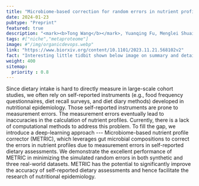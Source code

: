 ```yaml
---
title: "Microbiome-based correction for random errors in nutrient profiles derived from self-reported dietary assessments"
date: 2024-01-23
pubtype: "Preprint"
featured: true
description: "<mark><b>Tong Wang</b></mark>, Yuanqing Fu, Menglei Shuai, Ju-Sheng Zheng, Lu Zhu, Qi Sun, Frank B. Hu, Scott T. Weiss, Yang-Yu Liu, <i>Under Review and Revision at <b>Nature Communications</b>, 2024</i>"
tags: #["niche","metaproteome"]
image: #"/img/organicdevops.webp"
link: "https://www.biorxiv.org/content/10.1101/2023.11.21.568102v2"
fact: "Interesting little tidbit shown below image on summary and detail page"
weight: 400
sitemap:
  priority : 0.8
---
```


Since dietary intake is hard to directly measure in large-scale cohort studies, we often rely on self-reported instruments (e.g., food frequency questionnaires, diet recall surveys, and diet diary methods) developed in nutritional epidemiology. Those self-reported instruments are prone to measurement errors. The measurement errors eventually lead to inaccuracies in the calculation of nutrient profiles. Currently, there is a lack of computational methods to address this problem. To fill the gap, we introduce a deep-learning approach --- Microbiome-based nutrient profile corrector (METRIC), which leverages gut microbial compositions to correct the errors in nutrient profiles due to measurement errors in self-reported dietary assessments. We demonstrate the excellent performance of METRIC in minimizing the simulated random errors in both synthetic and three real-world datasets. METRIC has the potential to significantly improve the accuracy of self-reported dietary assessments and hence facilitate the research of nutritional epidemiology.